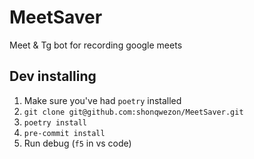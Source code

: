 # MeetSaver
Meet &amp; Tg bot for recording google meets

## Dev installing
1. Make sure you've had `poetry` installed
2. `git clone git@github.com:shonqwezon/MeetSaver.git`
3. `poetry install`
4. `pre-commit install`
5. Run debug (`f5` in vs code)
